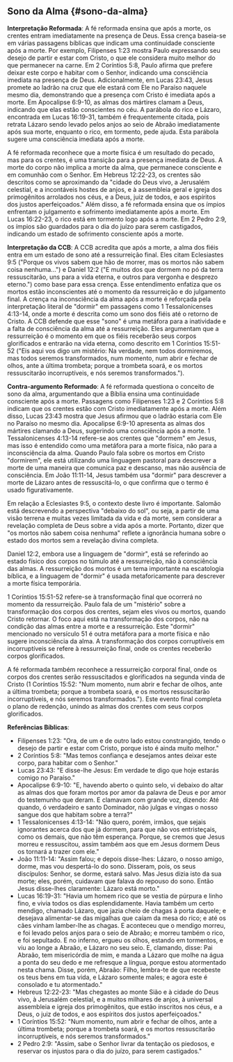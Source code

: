 ## Sono da Alma {#sono-da-alma}

**Interpretação Reformada**: A fé reformada ensina que após a morte, os crentes entram imediatamente na presença de Deus. Essa crença baseia-se em várias passagens bíblicas que indicam uma continuidade consciente após a morte. Por exemplo, Filipenses 1:23 mostra Paulo expressando seu desejo de partir e estar com Cristo, o que ele considera muito melhor do que permanecer na carne. Em 2 Coríntios 5:8, Paulo afirma que prefere deixar este corpo e habitar com o Senhor, indicando uma consciência imediata na presença de Deus. Adicionalmente, em Lucas 23:43, Jesus promete ao ladrão na cruz que ele estará com Ele no Paraíso naquele mesmo dia, demonstrando que a presença com Cristo é imediata após a morte. Em Apocalipse 6:9-10, as almas dos mártires clamam a Deus, indicando que elas estão conscientes no céu. A parábola do rico e Lázaro, encontrada em Lucas 16:19-31, também é frequentemente citada, pois retrata Lázaro sendo levado pelos anjos ao seio de Abraão imediatamente após sua morte, enquanto o rico, em tormento, pede ajuda. Esta parábola sugere uma consciência imediata após a morte.

A fé reformada reconhece que a morte física é um resultado do pecado, mas para os crentes, é uma transição para a presença imediata de Deus. A morte do corpo não implica a morte da alma, que permanece consciente e em comunhão com o Senhor. Em Hebreus 12:22-23, os crentes são descritos como se aproximando da "cidade do Deus vivo, a Jerusalém celestial, e a incontáveis hostes de anjos, e à assembleia geral e igreja dos primogênitos arrolados nos céus, e a Deus, juiz de todos, e aos espíritos dos justos aperfeiçoados." Além disso, a fé reformada ensina que os ímpios enfrentam o julgamento e sofrimento imediatamente após a morte. Em Lucas 16:22-23, o rico está em tormento logo após a morte. Em 2 Pedro 2:9, os ímpios são guardados para o dia do juízo para serem castigados, indicando um estado de sofrimento consciente após a morte.

**Interpretação da CCB**: A CCB acredita que após a morte, a alma dos fiéis entra em um estado de sono até a ressurreição final. Eles citam Eclesiastes 9:5 ("Porque os vivos sabem que hão de morrer, mas os mortos não sabem coisa nenhuma...") e Daniel 12:2 ("E muitos dos que dormem no pó da terra ressuscitarão, uns para a vida eterna, e outros para vergonha e desprezo eterno.") como base para essa crença. Esse entendimento enfatiza que os mortos estão inconscientes até o momento da ressurreição e do julgamento final. A crença na inconsciência da alma após a morte é reforçada pela interpretação literal de "dormir" em passagens como 1 Tessalonicenses 4:13-14, onde a morte é descrita como um sono dos fiéis até o retorno de Cristo. A CCB defende que esse "sono" é uma metáfora para a inatividade e a falta de consciência da alma até a ressurreição. Eles argumentam que a ressurreição é o momento em que os fiéis receberão seus corpos glorificados e entrarão na vida eterna, como descrito em 1 Coríntios 15:51-52 ("Eis aqui vos digo um mistério: Na verdade, nem todos dormiremos, mas todos seremos transformados, num momento, num abrir e fechar de olhos, ante a última trombeta; porque a trombeta soará, e os mortos ressuscitarão incorruptíveis, e nós seremos transformados.").

**Contra-argumento Reformado**: A fé reformada questiona o conceito de sono da alma, argumentando que a Bíblia ensina uma continuidade consciente após a morte. Passagens como Filipenses 1:23 e 2 Coríntios 5:8 indicam que os crentes estão com Cristo imediatamente após a morte. Além disso, Lucas 23:43 mostra que Jesus afirmou que o ladrão estaria com Ele no Paraíso no mesmo dia. Apocalipse 6:9-10 apresenta as almas dos mártires clamando a Deus, sugerindo uma consciência após a morte. 1 Tessalonicenses 4:13-14 refere-se aos crentes que "dormem" em Jesus, mas isso é entendido como uma metáfora para a morte física, não para a inconsciência da alma. Quando Paulo fala sobre os mortos em Cristo "dormirem", ele está utilizando uma linguagem pastoral para descrever a morte de uma maneira que comunica paz e descanso, mas não ausência de consciência. Em João 11:11-14, Jesus também usa "dormir" para descrever a morte de Lázaro antes de ressuscitá-lo, o que confirma que o termo é usado figurativamente.

Em relação a Eclesiastes 9:5, o contexto deste livro é importante. Salomão está descrevendo a perspectiva "debaixo do sol", ou seja, a partir de uma visão terrena e muitas vezes limitada da vida e da morte, sem considerar a revelação completa de Deus sobre a vida após a morte. Portanto, dizer que "os mortos não sabem coisa nenhuma" reflete a ignorância humana sobre o estado dos mortos sem a revelação divina completa.

Daniel 12:2, embora use a linguagem de "dormir", está se referindo ao estado físico dos corpos no túmulo até a ressurreição, não à consciência das almas. A ressurreição dos mortos é um tema importante na escatologia bíblica, e a linguagem de "dormir" é usada metaforicamente para descrever a morte física temporária.

1 Coríntios 15:51-52 refere-se à transformação final que ocorrerá no momento da ressurreição. Paulo fala de um "mistério" sobre a transformação dos corpos dos crentes, sejam eles vivos ou mortos, quando Cristo retornar. O foco aqui está na transformação dos corpos, não na condição das almas entre a morte e a ressurreição. Este "dormir" mencionado no versículo 51 é outra metáfora para a morte física e não sugere inconsciência da alma. A transformação dos corpos corruptíveis em incorruptíveis se refere à ressurreição final, onde os crentes receberão corpos glorificados.

A fé reformada também reconhece a ressurreição corporal final, onde os corpos dos crentes serão ressuscitados e glorificados na segunda vinda de Cristo (1 Coríntios 15:52: "Num momento, num abrir e fechar de olhos, ante a última trombeta; porque a trombeta soará, e os mortos ressuscitarão incorruptíveis, e nós seremos transformados."). Este evento final completa o plano de redenção, unindo as almas dos crentes com seus corpos glorificados.

**Referências Bíblicas**:
- Filipenses 1:23: "Ora, de um e de outro lado estou constrangido, tendo o desejo de partir e estar com Cristo, porque isto é ainda muito melhor."
- 2 Coríntios 5:8: "Mas temos confiança e desejamos antes deixar este corpo, para habitar com o Senhor."
- Lucas 23:43: "E disse-lhe Jesus: Em verdade te digo que hoje estarás comigo no Paraíso."
- Apocalipse 6:9-10: "E, havendo aberto o quinto selo, vi debaixo do altar as almas dos que foram mortos por amor da palavra de Deus e por amor do testemunho que deram. E clamavam com grande voz, dizendo: Até quando, ó verdadeiro e santo Dominador, não julgas e vingas o nosso sangue dos que habitam sobre a terra?"
- 1 Tessalonicenses 4:13-14: "Não quero, porém, irmãos, que sejais ignorantes acerca dos que já dormem, para que não vos entristeçais, como os demais, que não têm esperança. Porque, se cremos que Jesus morreu e ressuscitou, assim também aos que em Jesus dormem Deus os tornará a trazer com ele."
- João 11:11-14: "Assim falou; e depois disse-lhes: Lázaro, o nosso amigo, dorme, mas vou despertá-lo do sono. Disseram, pois, os seus discípulos: Senhor, se dorme, estará salvo. Mas Jesus dizia isto da sua morte; eles, porém, cuidavam que falava do repouso do sono. Então Jesus disse-lhes claramente: Lázaro está morto."
- Lucas 16:19-31: "Havia um homem rico que se vestia de púrpura e linho fino, e vivia todos os dias esplendidamente. Havia também um certo mendigo, chamado Lázaro, que jazia cheio de chagas à porta daquele; e desejava alimentar-se das migalhas que caíam da mesa do rico; e até os cães vinham lamber-lhe as chagas. E aconteceu que o mendigo morreu, e foi levado pelos anjos para o seio de Abraão; e morreu também o rico, e foi sepultado. E no inferno, ergueu os olhos, estando em tormentos, e viu ao longe a Abraão, e Lázaro no seu seio. E, clamando, disse: Pai Abraão, tem misericórdia de mim, e manda a Lázaro que molhe na água a ponta do seu dedo e me refresque a língua, porque estou atormentado nesta chama. Disse, porém, Abraão: Filho, lembra-te de que recebeste os teus bens em tua vida, e Lázaro somente males; e agora este é consolado e tu atormentado."
- Hebreus 12:22-23: "Mas chegastes ao monte Sião e à cidade do Deus vivo, à Jerusalém celestial, e a muitos milhares de anjos, à universal assembleia e igreja dos primogênitos, que estão inscritos nos céus, e a Deus, o juiz de todos, e aos espíritos dos justos aperfeiçoados."
- 1 Coríntios 15:52: "Num momento, num abrir e fechar de olhos, ante a última trombeta; porque a trombeta soará, e os mortos ressuscitarão incorruptíveis, e nós seremos transformados."
- 2 Pedro 2:9: "Assim, sabe o Senhor livrar da tentação os piedosos, e reservar os injustos para o dia do juízo, para serem castigados."